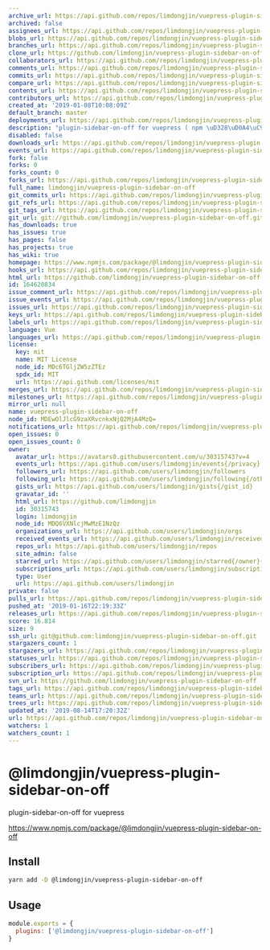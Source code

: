 ```yaml
---
archive_url: https://api.github.com/repos/limdongjin/vuepress-plugin-sidebar-on-off/{archive_format}{/ref}
archived: false
assignees_url: https://api.github.com/repos/limdongjin/vuepress-plugin-sidebar-on-off/assignees{/user}
blobs_url: https://api.github.com/repos/limdongjin/vuepress-plugin-sidebar-on-off/git/blobs{/sha}
branches_url: https://api.github.com/repos/limdongjin/vuepress-plugin-sidebar-on-off/branches{/branch}
clone_url: https://github.com/limdongjin/vuepress-plugin-sidebar-on-off.git
collaborators_url: https://api.github.com/repos/limdongjin/vuepress-plugin-sidebar-on-off/collaborators{/collaborator}
comments_url: https://api.github.com/repos/limdongjin/vuepress-plugin-sidebar-on-off/comments{/number}
commits_url: https://api.github.com/repos/limdongjin/vuepress-plugin-sidebar-on-off/commits{/sha}
compare_url: https://api.github.com/repos/limdongjin/vuepress-plugin-sidebar-on-off/compare/{base}...{head}
contents_url: https://api.github.com/repos/limdongjin/vuepress-plugin-sidebar-on-off/contents/{+path}
contributors_url: https://api.github.com/repos/limdongjin/vuepress-plugin-sidebar-on-off/contributors
created_at: '2019-01-08T10:08:09Z'
default_branch: master
deployments_url: https://api.github.com/repos/limdongjin/vuepress-plugin-sidebar-on-off/deployments
description: "plugin-sidebar-on-off for vuepress ( npm \uD328\uD0A4\uC9C0 )"
disabled: false
downloads_url: https://api.github.com/repos/limdongjin/vuepress-plugin-sidebar-on-off/downloads
events_url: https://api.github.com/repos/limdongjin/vuepress-plugin-sidebar-on-off/events
fork: false
forks: 0
forks_count: 0
forks_url: https://api.github.com/repos/limdongjin/vuepress-plugin-sidebar-on-off/forks
full_name: limdongjin/vuepress-plugin-sidebar-on-off
git_commits_url: https://api.github.com/repos/limdongjin/vuepress-plugin-sidebar-on-off/git/commits{/sha}
git_refs_url: https://api.github.com/repos/limdongjin/vuepress-plugin-sidebar-on-off/git/refs{/sha}
git_tags_url: https://api.github.com/repos/limdongjin/vuepress-plugin-sidebar-on-off/git/tags{/sha}
git_url: git://github.com/limdongjin/vuepress-plugin-sidebar-on-off.git
has_downloads: true
has_issues: true
has_pages: false
has_projects: true
has_wiki: true
homepage: https://www.npmjs.com/package/@limdongjin/vuepress-plugin-sidebar-on-off
hooks_url: https://api.github.com/repos/limdongjin/vuepress-plugin-sidebar-on-off/hooks
html_url: https://github.com/limdongjin/vuepress-plugin-sidebar-on-off
id: 164620834
issue_comment_url: https://api.github.com/repos/limdongjin/vuepress-plugin-sidebar-on-off/issues/comments{/number}
issue_events_url: https://api.github.com/repos/limdongjin/vuepress-plugin-sidebar-on-off/issues/events{/number}
issues_url: https://api.github.com/repos/limdongjin/vuepress-plugin-sidebar-on-off/issues{/number}
keys_url: https://api.github.com/repos/limdongjin/vuepress-plugin-sidebar-on-off/keys{/key_id}
labels_url: https://api.github.com/repos/limdongjin/vuepress-plugin-sidebar-on-off/labels{/name}
language: Vue
languages_url: https://api.github.com/repos/limdongjin/vuepress-plugin-sidebar-on-off/languages
license:
  key: mit
  name: MIT License
  node_id: MDc6TGljZW5zZTEz
  spdx_id: MIT
  url: https://api.github.com/licenses/mit
merges_url: https://api.github.com/repos/limdongjin/vuepress-plugin-sidebar-on-off/merges
milestones_url: https://api.github.com/repos/limdongjin/vuepress-plugin-sidebar-on-off/milestones{/number}
mirror_url: null
name: vuepress-plugin-sidebar-on-off
node_id: MDEwOlJlcG9zaXRvcnkxNjQ2MjA4MzQ=
notifications_url: https://api.github.com/repos/limdongjin/vuepress-plugin-sidebar-on-off/notifications{?since,all,participating}
open_issues: 0
open_issues_count: 0
owner:
  avatar_url: https://avatars0.githubusercontent.com/u/30315743?v=4
  events_url: https://api.github.com/users/limdongjin/events{/privacy}
  followers_url: https://api.github.com/users/limdongjin/followers
  following_url: https://api.github.com/users/limdongjin/following{/other_user}
  gists_url: https://api.github.com/users/limdongjin/gists{/gist_id}
  gravatar_id: ''
  html_url: https://github.com/limdongjin
  id: 30315743
  login: limdongjin
  node_id: MDQ6VXNlcjMwMzE1NzQz
  organizations_url: https://api.github.com/users/limdongjin/orgs
  received_events_url: https://api.github.com/users/limdongjin/received_events
  repos_url: https://api.github.com/users/limdongjin/repos
  site_admin: false
  starred_url: https://api.github.com/users/limdongjin/starred{/owner}{/repo}
  subscriptions_url: https://api.github.com/users/limdongjin/subscriptions
  type: User
  url: https://api.github.com/users/limdongjin
private: false
pulls_url: https://api.github.com/repos/limdongjin/vuepress-plugin-sidebar-on-off/pulls{/number}
pushed_at: '2019-01-16T22:19:33Z'
releases_url: https://api.github.com/repos/limdongjin/vuepress-plugin-sidebar-on-off/releases{/id}
score: 16.814
size: 9
ssh_url: git@github.com:limdongjin/vuepress-plugin-sidebar-on-off.git
stargazers_count: 1
stargazers_url: https://api.github.com/repos/limdongjin/vuepress-plugin-sidebar-on-off/stargazers
statuses_url: https://api.github.com/repos/limdongjin/vuepress-plugin-sidebar-on-off/statuses/{sha}
subscribers_url: https://api.github.com/repos/limdongjin/vuepress-plugin-sidebar-on-off/subscribers
subscription_url: https://api.github.com/repos/limdongjin/vuepress-plugin-sidebar-on-off/subscription
svn_url: https://github.com/limdongjin/vuepress-plugin-sidebar-on-off
tags_url: https://api.github.com/repos/limdongjin/vuepress-plugin-sidebar-on-off/tags
teams_url: https://api.github.com/repos/limdongjin/vuepress-plugin-sidebar-on-off/teams
trees_url: https://api.github.com/repos/limdongjin/vuepress-plugin-sidebar-on-off/git/trees{/sha}
updated_at: '2019-08-14T17:20:32Z'
url: https://api.github.com/repos/limdongjin/vuepress-plugin-sidebar-on-off
watchers: 1
watchers_count: 1
---
```


# @limdongjin/vuepress-plugin-sidebar-on-off

plugin-sidebar-on-off for vuepress

https://www.npmjs.com/package/@limdongjin/vuepress-plugin-sidebar-on-off

## Install

```bash
yarn add -D @limdongjin/vuepress-plugin-sidebar-on-off
```

## Usage

```js
module.exports = {
  plugins: ['@limdongjin/vuepress-plugin-sidebar-on-off']
}
```
